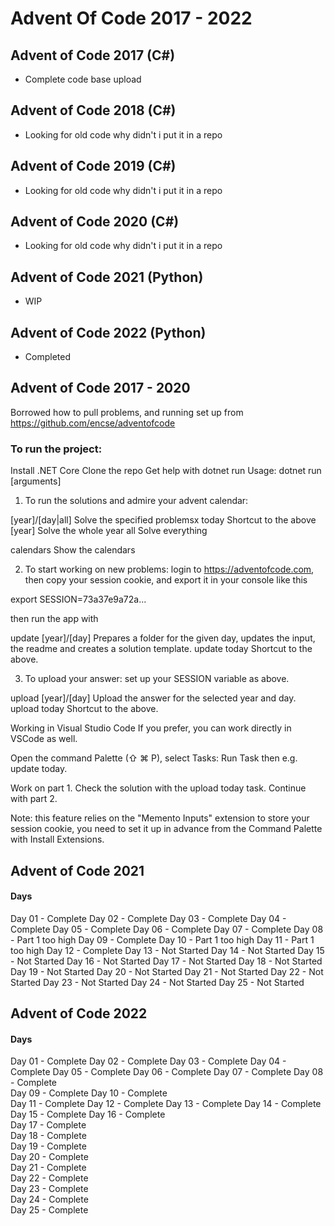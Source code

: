# Advent Of Code 2017 - 2022
## Advent of Code 2017 (C#)
 - Complete code base upload
## Advent of Code 2018 (C#)
 - Looking for old code why didn't i put it in a repo 
## Advent of Code 2019 (C#)
 - Looking for old code why didn't i put it in a repo 
## Advent of Code 2020 (C#)
 - Looking for old code why didn't i put it in a repo 
## Advent of Code 2021 (Python)
 - WIP 
## Advent of Code 2022 (Python)
 - Completed 


## Advent of Code 2017 - 2020
Borrowed how to pull problems, and running set up from https://github.com/encse/adventofcode 

### To run the project:

Install .NET Core
Clone the repo
Get help with dotnet run
Usage: dotnet run [arguments]

1) To run the solutions and admire your advent calendar:

 [year]/[day|all]      Solve the specified problemsx
 today                 Shortcut to the above
 [year]                Solve the whole year
 all                   Solve everything

 calendars             Show the calendars

2) To start working on new problems:
login to https://adventofcode.com, then copy your session cookie, and export 
it in your console like this

 export SESSION=73a37e9a72a...

then run the app with

 update [year]/[day]   Prepares a folder for the given day, updates the input,
                       the readme and creates a solution template.
 update today          Shortcut to the above.

3) To upload your answer:
set up your SESSION variable as above.

 upload [year]/[day]   Upload the answer for the selected year and day.
 upload today          Shortcut to the above.


Working in Visual Studio Code
If you prefer, you can work directly in VSCode as well.

Open the command Palette (⇧ ⌘ P), select Tasks: Run Task then e.g. update today.

Work on part 1. Check the solution with the upload today task. Continue with part 2.

Note: this feature relies on the "Memento Inputs" extension to store your session cookie, you need to set it up in advance from the Command Palette with Install Extensions.


## Advent of Code 2021
#### Days 
Day 01 - Complete 
Day 02 - Complete 
Day 03 - Complete 
Day 04 - Complete 
Day 05 - Complete 
Day 06 - Complete 
Day 07 - Complete 
Day 08 - Part 1 too high 
Day 09 - Complete 
Day 10 - Part 1 too high 
Day 11 - Part 1 too high 
Day 12 - Complete 
Day 13 - Not Started
Day 14 - Not Started 
Day 15 - Not Started 
Day 16 - Not Started 
Day 17 - Not Started 
Day 18 - Not Started 
Day 19 - Not Started 
Day 20 - Not Started 
Day 21 - Not Started 
Day 22 - Not Started 
Day 23 - Not Started 
Day 24 - Not Started 
Day 25 - Not Started 

## Advent of Code 2022
#### Days 
Day 01 - Complete 
Day 02 - Complete 
Day 03 - Complete 
Day 04 - Complete 
Day 05 - Complete 
Day 06 - Complete 
Day 07 - Complete 
Day 08 - Complete  
Day 09 - Complete 
Day 10 - Complete  
Day 11 - Complete 
Day 12 - Complete 
Day 13 - Complete 
Day 14 - Complete 
Day 15 - Complete 
Day 16 - Complete  
Day 17 - Complete  
Day 18 - Complete  
Day 19 - Complete  
Day 20 - Complete  
Day 21 - Complete  
Day 22 - Complete  
Day 23 - Complete  
Day 24 - Complete  
Day 25 - Complete  


